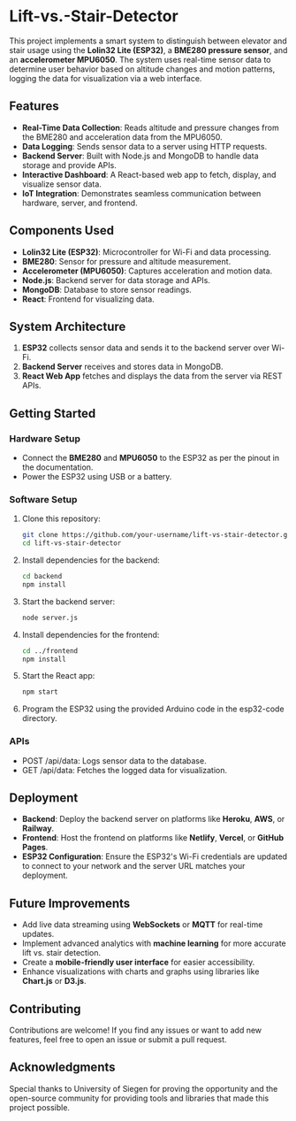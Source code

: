 # Lift-vs.-Stair-Detector
This project implements a smart system to distinguish between elevator and stair usage using the **Lolin32 Lite (ESP32)**, a **BME280 pressure sensor**, and an **accelerometer MPU6050**. The system uses real-time sensor data to determine user behavior based on altitude changes and motion patterns, logging the data for visualization via a web interface.  

## Features  
- **Real-Time Data Collection**: Reads altitude and pressure changes from the BME280 and acceleration data from the MPU6050.  
- **Data Logging**: Sends sensor data to a server using HTTP requests.  
- **Backend Server**: Built with Node.js and MongoDB to handle data storage and provide APIs.  
- **Interactive Dashboard**: A React-based web app to fetch, display, and visualize sensor data.  
- **IoT Integration**: Demonstrates seamless communication between hardware, server, and frontend.  

## Components Used  
- **Lolin32 Lite (ESP32)**: Microcontroller for Wi-Fi and data processing.  
- **BME280**: Sensor for pressure and altitude measurement.  
- **Accelerometer (MPU6050)**: Captures acceleration and motion data.  
- **Node.js**: Backend server for data storage and APIs.  
- **MongoDB**: Database to store sensor readings.  
- **React**: Frontend for visualizing data.  

## System Architecture  
1. **ESP32** collects sensor data and sends it to the backend server over Wi-Fi.  
2. **Backend Server** receives and stores data in MongoDB.  
3. **React Web App** fetches and displays the data from the server via REST APIs.  


## Getting Started  

### Hardware Setup  
- Connect the **BME280** and **MPU6050** to the ESP32 as per the pinout in the documentation.  
- Power the ESP32 using USB or a battery.  

### Software Setup  
1. Clone this repository:  
   ```bash
   git clone https://github.com/your-username/lift-vs-stair-detector.git
   cd lift-vs-stair-detector
2. Install dependencies for the backend:
    ```bash
    cd backend
    npm install
3. Start the backend server:
    ```bash
    node server.js
4. Install dependencies for the frontend:
    ```bash
    cd ../frontend
    npm install
5. Start the React app:
    ```bash
    npm start
6. Program the ESP32 using the provided Arduino code in the esp32-code directory.

### APIs
- POST /api/data: Logs sensor data to the database.
- GET /api/data: Fetches the logged data for visualization.
## Deployment  
- **Backend**: Deploy the backend server on platforms like **Heroku**, **AWS**, or **Railway**.  
- **Frontend**: Host the frontend on platforms like **Netlify**, **Vercel**, or **GitHub Pages**.  
- **ESP32 Configuration**: Ensure the ESP32's Wi-Fi credentials are updated to connect to your network and the server URL matches your deployment.  

## Future Improvements  
- Add live data streaming using **WebSockets** or **MQTT** for real-time updates.  
- Implement advanced analytics with **machine learning** for more accurate lift vs. stair detection.  
- Create a **mobile-friendly user interface** for easier accessibility.  
- Enhance visualizations with charts and graphs using libraries like **Chart.js** or **D3.js**.  

## Contributing  
Contributions are welcome! If you find any issues or want to add new features, feel free to open an issue or submit a pull request.  

## Acknowledgments  
Special thanks to University of Siegen for proving the opportunity and the open-source community for providing tools and libraries that made this project possible.  